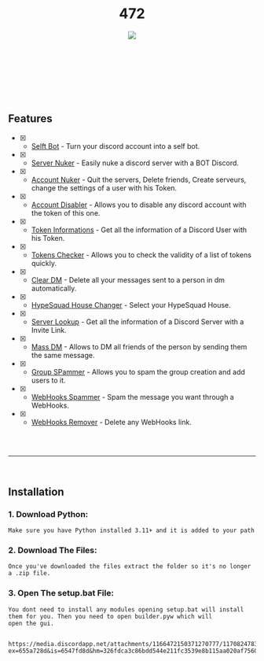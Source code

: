 <h1 align="center">
  472
</h1>

<div align="center">
  <img  src="https://i.postimg.cc/vZQTj2cV/Red-nigga.png">
  <br>
  <img  
  <hr  style="border-radius: 2%; margin-top: 60px; margin-bottom: 60px;"  noshade=""  size="20"  width="100%">
</div>

## Features
- [x] - [Selft Bot](https://github.com/AstraaDev/Discord-All-Tools-In-One) - Turn your discord account into a self bot.
- [x] - [Server Nuker](https://github.com/AstraaDev/Discord-All-Tools-In-One) - Easily nuke a discord server with a BOT Discord.
- [x] - [Account Nuker](https://github.com/AstraaDev/Discord-All-Tools-In-One) - Quit the servers, Delete friends, Create serveurs, change the settings of a user with his Token.
- [x] - [Account Disabler](https://github.com/assaultfulgg/account-disabler) - Allows you to disable any discord account with the token of this one.
- [x] - [Token Informations](https://github.com/AstraaDev/Discord-All-Tools-In-One) - Get all the information of a Discord User with his Token.
- [x] - [Tokens Checker](https://github.com/AstraaDev/Discord-Token-AutoLogin) - Allows you to check the validity of a list of tokens quickly.
- [x] - [Clear DM](https://github.com/Da532/Clear) - Delete all your messages sent to a person in dm automatically.
- [x] - [HypeSquad House Changer](https://github.com/AstraaDev/Discord-All-Tools-In-One) - Select your HypeSquad House.
- [x] - [Server Lookup](https://github.com/AstraaDev/Discord-All-Tools-In-One) - Get all the information of a Discord Server with a Invite Link.
- [x] - [Mass DM](https://github.com/AstraaDev/Discord-All-Tools-In-One) - Allows to DM all friends of the person by sending them the same message.
- [x] - [Group SPammer](https://github.com/AstraaDev/Discord-All-Tools-In-One) - Allows you to spam the group creation and add users to it.
- [x] - [WebHooks Spammer](https://github.com/AstraaDev/Discord-All-Tools-In-One) - Spam the message you want through a WebHooks.
- [x] - [WebHooks Remover](https://github.com/AstraaDev/Discord-All-Tools-In-One) - Delete any WebHooks link.


 
<hr  style="border-radius: 2%; margin-top: 60px; margin-bottom: 60px;"  noshade=""  size="20"  width="100%">
  
## Installation

### 1. Download Python:

```
Make sure you have Python installed 3.11+ and it is added to your path
```
### 2. Download The Files:

```
Once you've downloaded the files extract the folder so it's no longer a .zip file.
```
### 3. Open The setup.bat File:

```
You dont need to install any modules opening setup.bat will install them for you. Then you need to open builder.pyw which will
open the gui.


https://media.discordapp.net/attachments/1166472150371270777/1170824783999541390/image.png?ex=655a728d&is=6547fd8d&hm=326fdca3c86bdd544e211fc3539e8b115aa020af7560b67a1aaf2f9142f6e528&

